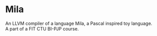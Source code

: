 # Mila 

An LLVM compiler of a language Mila, a Pascal inspired toy language.  
A part of a FIT CTU BI-PJP course.
